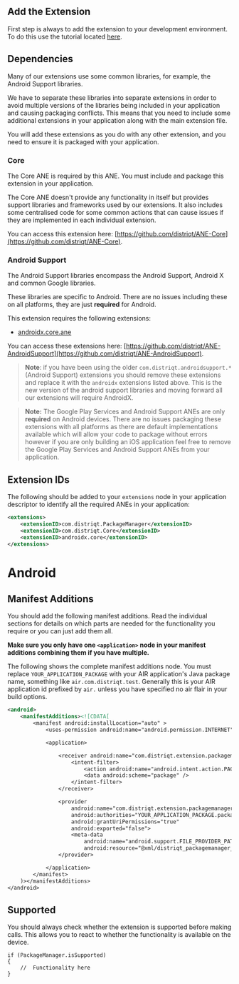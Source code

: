 
## Add the Extension

First step is always to add the extension to your development environment. 
To do this use the tutorial located [here](https://airnativeextensions.github.io/tutorials/getting-started).



## Dependencies

Many of our extensions use some common libraries, for example, the Android Support libraries.

We have to separate these libraries into separate extensions in order to avoid multiple versions of the libraries being included in your application and causing packaging conflicts. This means that you need to include some additional extensions in your application along with the main extension file.

You will add these extensions as you do with any other extension, and you need to ensure it is packaged with your application.


### Core 

The Core ANE is required by this ANE. You must include and package this extension in your application.

The Core ANE doesn't provide any functionality in itself but provides support libraries and frameworks used by our extensions.
It also includes some centralised code for some common actions that can cause issues if they are implemented in each individual extension.

You can access this extension here: [https://github.com/distriqt/ANE-Core](https://github.com/distriqt/ANE-Core).


### Android Support

The Android Support libraries encompass the Android Support, Android X and common Google libraries. 

These libraries are specific to Android. There are no issues including these on all platforms, they are just **required** for Android.

This extension requires the following extensions:

- [androidx.core.ane](https://github.com/distriqt/ANE-AndroidSupport/raw/master/lib/androidx.core.ane)

You can access these extensions here: [https://github.com/distriqt/ANE-AndroidSupport](https://github.com/distriqt/ANE-AndroidSupport).


>
> **Note**: if you have been using the older `com.distriqt.androidsupport.*` (Android Support) extensions you should remove these extensions and replace it with the `androidx` extensions listed above. This is the new version of the android support libraries and moving forward all our extensions will require AndroidX.
>


>
> **Note:** The Google Play Services and Android Support ANEs are only **required** on Android devices. 
> There are no issues packaging these extensions with all platforms as there are default implementations available which will allow your code to package without errors however if you are only building an iOS application feel free to remove the Google Play Services and Android Support ANEs from your application.
>



## Extension IDs

The following should be added to your `extensions` node in your application descriptor to identify all the required ANEs in your application:

```xml
<extensions>
    <extensionID>com.distriqt.PackageManager</extensionID>
    <extensionID>com.distriqt.Core</extensionID>
    <extensionID>androidx.core</extensionID>
</extensions>
```





# Android 

## Manifest Additions

You should add the following manifest additions. Read the individual sections for details on which parts are needed for the functionality you require or you can just add them all.

**Make sure you only have one `<application>` node in your manifest additions combining them if you have multiple.**

The following shows the complete manifest additions node. You must replace `YOUR_APPLICATION_PACKAGE` with your 
AIR application's Java package name, something like `air.com.distriqt.test`.
Generally this is your AIR application id prefixed by `air.` unless you have specified no air flair in your build options.





```xml
<android>
    <manifestAdditions><![CDATA[
        <manifest android:installLocation="auto" >
            <uses-permission android:name="android.permission.INTERNET"/>

            <application>

                <receiver android:name="com.distriqt.extension.packagemanager.receivers.PackageManagerReceiver" android:enabled="true" android:exported="true" >
                    <intent-filter>
                        <action android:name="android.intent.action.PACKAGE_REMOVED" />
                        <data android:scheme="package" />
                    </intent-filter>
                </receiver>

                <provider
                    android:name="com.distriqt.extension.packagemanager.content.PackageManagerFileProvider"
                    android:authorities="YOUR_APPLICATION_PACKAGE.packagemanagerfileprovider"
                    android:grantUriPermissions="true"
                    android:exported="false">
                    <meta-data
                        android:name="android.support.FILE_PROVIDER_PATHS"
                        android:resource="@xml/distriqt_packagemanager_paths" />
                </provider>

            </application>
        </manifest>
    )></manifestAdditions>
</android>
```



## Supported

You should always check whether the extension is supported before making calls. 
This allows you to react to whether the functionality is available on the device.

```as3
if (PackageManager.isSupported)
{
	//	Functionality here
}
```





